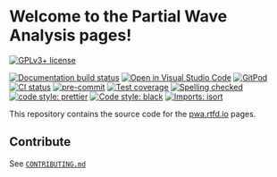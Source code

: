 # Welcome to the Partial Wave Analysis pages!

[![GPLv3+ license](https://img.shields.io/badge/License-GPLv3+-blue.svg)](https://www.gnu.org/licenses/gpl-3.0-standalone.html)

[![Documentation build status](https://readthedocs.org/projects/pwa/badge/?version=latest)](https://pwa.readthedocs.io)
[![Open in Visual Studio Code](https://img.shields.io/badge/vscode-open-blue?logo=visualstudiocode)](https://open.vscode.dev/ComPWA/PWA-pages)
[![GitPod](https://img.shields.io/badge/gitpod-open-blue?logo=gitpod)](https://gitpod.io/#https://github.com/ComPWA/PWA-pages)
[![CI status](https://github.com/ComPWA/PWA-pages/workflows/CI/badge.svg)](https://github.com/ComPWA/PWA-pages/actions?query=branch%3Amain+workflow%3ACI)
[![pre-commit](https://img.shields.io/badge/pre--commit-enabled-brightgreen)](https://github.com/pre-commit/pre-commit)
[![Test coverage](https://codecov.io/gh/ComPWA/PWA-pages/branch/main/graph/badge.svg)](https://codecov.io/gh/ComPWA/PWA-pages)
[![Spelling checked](https://img.shields.io/badge/cspell-checked-brightgreen.svg)](https://github.com/streetsidesoftware/cspell/tree/master/packages/cspell)
[![code style: prettier](https://img.shields.io/badge/code_style-prettier-ff69b4.svg?style=flat-square)](https://github.com/prettier/prettier)
[![Code style: black](https://img.shields.io/badge/code%20style-black-000000.svg)](https://github.com/psf/black)
[![Imports: isort](https://img.shields.io/badge/%20imports-isort-%231674b1?style=flat&labelColor=ef8336)](https://pycqa.github.io/isort/)

This repository contains the source code for the
[pwa.rtfd.io](https://pwa.readthedocs.io) pages.

## Contribute

See [`CONTRIBUTING.md`](./CONTRIBUTING.md)
